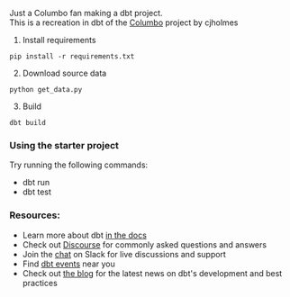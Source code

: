 Just a Columbo fan making a dbt project. <br />
This is a recreation in dbt of the [Columbo](https://github.com/cj-holmes/columbo) project by cjholmes 

1. Install requirements
```
pip install -r requirements.txt
```

2. Download source data
```
python get_data.py
```

3. Build
```
dbt build
```


### Using the starter project

Try running the following commands:
- dbt run
- dbt test


### Resources:
- Learn more about dbt [in the docs](https://docs.getdbt.com/docs/introduction)
- Check out [Discourse](https://discourse.getdbt.com/) for commonly asked questions and answers
- Join the [chat](https://community.getdbt.com/) on Slack for live discussions and support
- Find [dbt events](https://events.getdbt.com) near you
- Check out [the blog](https://blog.getdbt.com/) for the latest news on dbt's development and best practices
